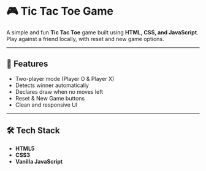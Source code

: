 # 🎮 Tic Tac Toe Game

A simple and fun **Tic Tac Toe** game built using **HTML, CSS, and JavaScript**.  
Play against a friend locally, with reset and new game options.

---

## 🚀 Features
- Two-player mode (Player O & Player X)
- Detects winner automatically
- Declares draw when no moves left
- Reset & New Game buttons
- Clean and responsive UI

---

## 🛠️ Tech Stack
- **HTML5**
- **CSS3**
- **Vanilla JavaScript**
